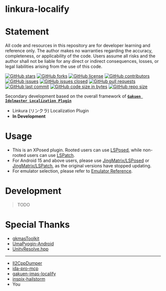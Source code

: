 # linkura-localify

# Statement

All code and resources in this repository are for developer learning and reference only. The author makes no warranties regarding the accuracy, completeness, or applicability of the code. Users assume all risks and the author shall not be liable for any direct or indirect consequences, losses, or legal liabilities arising from the use of this code.

[![GitHub stars](https://img.shields.io/github/stars/ChocoLZS/linkura-localify?style=social)](https://github.com/ChocoLZS/linkura-localify/stargazers) [![GitHub forks](https://img.shields.io/github/forks/ChocoLZS/linkura-localify?style=social)](https://github.com/ChocoLZS/linkura-localify/network/members) [![GitHub license](https://img.shields.io/github/license/ChocoLZS/linkura-localify)](https://github.com/ChocoLZS/linkura-localify) [![GitHub contributors](https://img.shields.io/github/contributors/ChocoLZS/linkura-localify)](https://github.com/ChocoLZS/linkura-localify/graphs/contributors)
[![GitHub issues](https://img.shields.io/github/issues/ChocoLZS/linkura-localify)](https://github.com/ChocoLZS/linkura-localify/issues) [![GitHub issues closed](https://img.shields.io/github/issues-closed/ChocoLZS/linkura-localify)](https://github.com/ChocoLZS/linkura-localify/issues?q=is%3Aissue+is%3Aclosed) [![GitHub pull requests](https://img.shields.io/github/issues-pr/ChocoLZS/linkura-localify)](https://github.com/ChocoLZS/linkura-localify/pulls) [![GitHub last commit](https://img.shields.io/github/last-commit/ChocoLZS/linkura-localify)](https://github.com/ChocoLZS/linkura-localify/commits) 
[![GitHub code size in bytes](https://img.shields.io/github/languages/code-size/ChocoLZS/linkura-localify)](https://github.com/ChocoLZS/linkura-localify) [![GitHub repo size](https://img.shields.io/github/repo-size/ChocoLZS/linkura-localify)](https://github.com/ChocoLZS/linkura-localify)


Secondary development based on the overall framework of [**`Gakuen Idolmaster Localization Plugin`**](https://github.com/chinosk6/gakuen-imas-localify)

- Linkura (リンクラ) Localization Plugin
- **In Development**

# Usage

- This is an XPosed plugin. Rooted users can use [LSPosed](https://github.com/LSPosed/LSPosed), while non-rooted users can use [LSPatch](https://github.com/LSPosed/LSPatch).
- For Android 15 and above users, please use [JingMatrix/LSPosed](https://github.com/JingMatrix/LSPosed) or [JingMatrix/LSPatch](https://github.com/JingMatrix/LSPatch), as the original versions have stopped updating.
- For emulator selection, please refer to [Emulator Reference](simulator.md).

# Development

> TODO

<!-- # Star History

[![Star History Chart](https://api.star-history.com/svg?repos=chinosk6/gakuen-imas-localify&type=Date)](https://star-history.com/#chinosk6/gakuen-imas-localify&Date) -->

# Special Thanks

- [gkmasToolkit](https://github.com/kishidanatsumi/gkmasToolkit)
- [UmaPyogin-Android](https://github.com/akemimadoka/UmaPyogin-Android)
- [UnityResolve.hpp](https://github.com/issuimo/UnityResolve.hpp)

---

- [Il2CppDumper](https://github.com/Perfare/Il2CppDumper)
- [ida-pro-mcp](https://github.com/mrexodia/ida-pro-mcp)
- [gakuen-imas-localify](https://github.com/chinosk6/gakuen-imas-localify)
- [inspix-hailstorm](https://github.com/vertesan/inspix-hailstorm)
- You